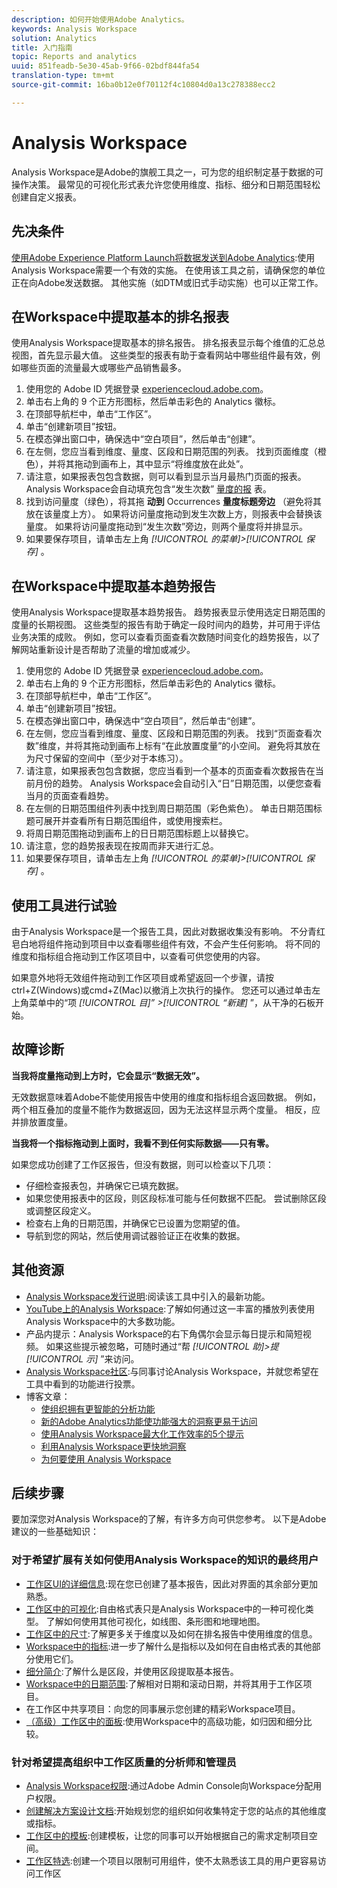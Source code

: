 ```yaml
---
description: 如何开始使用Adobe Analytics。
keywords: Analysis Workspace
solution: Analytics
title: 入门指南
topic: Reports and analytics
uuid: 851feadb-5e30-45ab-9f66-02bdf844fa54
translation-type: tm+mt
source-git-commit: 16ba0b12e0f70112f4c10804d0a13c278388ecc2

---
```



# Analysis Workspace

Analysis Workspace是Adobe的旗舰工具之一，可为您的组织制定基于数据的可操作决策。 最常见的可视化形式表允许您使用维度、指标、细分和日期范围轻松创建自定义报表。

## 先决条件

[使用Adobe Experience Platform Launch将数据发送到Adobe Analytics](/help/implement/implement-with-launch/validate-publish-prod.md):使用Analysis Workspace需要一个有效的实施。 在使用该工具之前，请确保您的单位正在向Adobe发送数据。 其他实施（如DTM或旧式手动实施）也可以正常工作。

## 在Workspace中提取基本的排名报表

使用Analysis Workspace提取基本的排名报告。 排名报表显示每个维值的汇总总视图，首先显示最大值。 这些类型的报表有助于查看网站中哪些组件最有效，例如哪些页面的流量最大或哪些产品销售最多。

1. 使用您的 Adobe ID 凭据登录 [experiencecloud.adobe.com](https://experiencecloud.adobe.com)。
2. 单击右上角的 9 个正方形图标，然后单击彩色的 Analytics 徽标。
3. 在顶部导航栏中，单击“工作区”。
4. 单击“创建新项目”按钮。
5. 在模态弹出窗口中，确保选中“空白项目”，然后单击“创建”。
6. 在左侧，您应当看到维度、量度、区段和日期范围的列表。 找到页面维度（橙色），并将其拖动到画布上，其中显示“将维度放在此处”。
7. 请注意，如果报表包包含数据，则可以看到显示当月最热门页面的报表。 Analysis Workspace会自动填充包含“发生次数” [量度的报](/help/components/c-variables/c-metrics/metrics-occurrences.md) 表。
8. 找到访问量度（绿色），将其拖 **动到** Occurrences **量度标题旁边** （避免将其放在该量度上方）。 如果将访问量度拖动到发生次数上方，则报表中会替换该量度。 如果将访问量度拖动到“发生次数”旁边，则两个量度将并排显示。
9. 如果要保存项目，请单击左上角 *[!UICONTROL 的菜单]&gt;[!UICONTROL 保存]* 。

## 在Workspace中提取基本趋势报告

使用Analysis Workspace提取基本趋势报告。 趋势报表显示使用选定日期范围的度量的长期视图。 这些类型的报告有助于确定一段时间内的趋势，并可用于评估业务决策的成败。 例如，您可以查看页面查看次数随时间变化的趋势报告，以了解网站重新设计是否帮助了流量的增加或减少。

1. 使用您的 Adobe ID 凭据登录 [experiencecloud.adobe.com](https://experiencecloud.adobe.com)。
2. 单击右上角的 9 个正方形图标，然后单击彩色的 Analytics 徽标。
3. 在顶部导航栏中，单击“工作区”。
4. 单击“创建新项目”按钮。
5. 在模态弹出窗口中，确保选中“空白项目”，然后单击“创建”。
6. 在左侧，您应当看到维度、量度、区段和日期范围的列表。 找到“页面查看次数”维度，并将其拖动到画布上标有“在此放置度量”的小空间。 避免将其放在为尺寸保留的空间中（至少对于本练习）。
7. 请注意，如果报表包包含数据，您应当看到一个基本的页面查看次数报告在当前月份的趋势。 Analysis Workspace会自动引入“日”日期范围，以便您查看当月的页面查看趋势。
8. 在左侧的日期范围组件列表中找到周日期范围（彩色紫色）。 单击日期范围标题可展开并查看所有日期范围组件，或使用搜索栏。
9. 将周日期范围拖动到画布上的日日期范围标题上以替换它。
10. 请注意，您的趋势报表现在按周而非天进行汇总。
11. 如果要保存项目，请单击左上角 *[!UICONTROL 的菜单]&gt;[!UICONTROL 保存]* 。

## 使用工具进行试验

由于Analysis Workspace是一个报告工具，因此对数据收集没有影响。 不分青红皂白地将组件拖动到项目中以查看哪些组件有效，不会产生任何影响。 将不同的维度和指标组合拖动到工作区项目中，以查看可供您使用的内容。

如果意外地将无效组件拖动到工作区项目或希望返回一个步骤，请按ctrl+Z(Windows)或cmd+Z(Mac)以撤消上次执行的操作。 您还可以通过单击左上角菜单中的“项 *[!UICONTROL 目]” &gt;[!UICONTROL “新建]* ”，从干净的石板开始。

## 故障诊断

**当我将度量拖动到上方时，它会显示“数据无效”。**

无效数据意味着Adobe不能使用报告中使用的维度和指标组合返回数据。 例如，两个相互叠加的度量不能作为数据返回，因为无法这样显示两个度量。 相反，应并排放置度量。

**当我将一个指标拖动到上面时，我看不到任何实际数据——只有零。**

如果您成功创建了工作区报告，但没有数据，则可以检查以下几项：

* 仔细检查报表包，并确保它已填充数据。
* 如果您使用报表中的区段，则区段标准可能与任何数据不匹配。 尝试删除区段或调整区段定义。
* 检查右上角的日期范围，并确保它已设置为您期望的值。
* 导航到您的网站，然后使用调试器验证正在收集的数据。

## 其他资源

* [Analysis Workspace发行说明](/help/analyze/analysis-workspace/new-features-in-analysis-workspace.md):阅读该工具中引入的最新功能。
* [YouTube上的Analysis Workspace](https://www.youtube.com/playlist?list=PL2tCx83mn7GuNnQdYGOtlyCu0V5mEZ8sS):了解如何通过这一丰富的播放列表使用Analysis Workspace中的大多数功能。
* 产品内提示：Analysis Workspace的右下角偶尔会显示每日提示和简短视频。 如果这些提示被忽略，可随时通过“帮 *[!UICONTROL 助]&gt;提[!UICONTROL 示]* ”来访问。
* [Analysis Workspace社区](https://forums.adobe.com/community/experience-cloud/analytics-cloud/analytics/analysis-workspace):与同事讨论Analysis Workspace，并就您希望在工具中看到的功能进行投票。
* 博客文章：
   * [使组织拥有更智能的分析功能](https://blogs.adobe.com/digitalmarketing/analytics/adobe-analytics-fall-2016-release-empowering-organizations-smarter-analysis/)
   * [新的Adobe Analytics功能使功能强大的洞察更易于访问](https://blogs.adobe.com/digitalmarketing/analytics/new-adobe-analytics-capabilities-make-powerful-insights-accessible/)
   * [使用Analysis Workspace最大化工作效率的5个提示](https://blogs.adobe.com/digitalmarketing/analytics/5-tips-maximize-productivity-analysis-workspace/)
   * [利用Analysis Workspace更快地洞察](https://blogs.adobe.com/digitalmarketing/analytics/faster-insights-with-the-analysis-workspace/)
   * [为何要使用 Analysis Workspace](https://blogs.adobe.com/digitalmarketing/analytics/why-you-should-be-using-analysis-workspace-in-adobe-analytics/)

## 后续步骤

要加深您对Analysis Workspace的了解，有许多方向可供您参考。 以下是Adobe建议的一些基础知识：

### 对于希望扩展有关如何使用Analysis Workspace的知识的最终用户

* [工作区UI的详细信息](/help/analyze/analysis-workspace/build-workspace-project/t-freeform-project.md):现在您已创建了基本报告，因此对界面的其余部分更加熟悉。
* [工作区中的可视化](visualizations/freeform-analysis-visualizations.md):自由格式表只是Analysis Workspace中的一种可视化类型。 了解如何使用其他可视化，如线图、条形图和地理地图。
* [工作区中的尺寸](/help/analyze/analysis-workspace/components/dimensions/t-breakdown-fa.md):了解更多关于维度以及如何在排名报告中使用维度的信息。
* [Workspace中的指标](/help/analyze/analysis-workspace/components/apply-create-metrics.md):进一步了解什么是指标以及如何在自由格式表的其他部分使用它们。
* [细分简介](/help/analyze/analysis-workspace/components/t-freeform-project-segment.md):了解什么是区段，并使用区段提取基本报告。
* [Workspace中的日期范围](/help/analyze/analysis-workspace/components/calendar-date-ranges/calendar.md):了解相对日期和滚动日期，并将其用于工作区项目。
* 在工作区中共享项目：向您的同事展示您创建的精彩Workspace项目。
* [（高级）工作区中的面板](c-panels/panels.md):使用Workspace中的高级功能，如归因和细分比较。

### 针对希望提高组织中工作区质量的分析师和管理员

* [Analysis Workspace权限](https://marketing.adobe.com/resources/help/en_US/mcloud/admin_getting_started.html):通过Adobe Admin Console向Workspace分配用户权限。
* [创建解决方案设计文档](/help/implement/prepare/solution-design.md):开始规划您的组织如何收集特定于您的站点的其他维度或指标。
* [工作区中的模板](/help/analyze/analysis-workspace/build-workspace-project/starter-projects.md):创建模板，让您的同事可以开始根据自己的需求定制项目空间。
* [工作区特选](curate-share/curate.md):创建一个项目以限制可用组件，使不太熟悉该工具的用户更容易访问工作区
